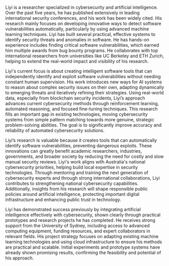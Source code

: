 Liyi is a researcher specialized in cybersecurity and artificial intelligence. Over the past five years, he has published extensively in leading international security conferences, and his work has been widely cited. His research mainly focuses on developing innovative ways to detect software vulnerabilities automatically, particularly by using advanced machine learning techniques. Liyi has built several practical, effective systems to identify security threats and anomalies in software. He has hands-on experience includes finding critical software vulnerabilities, which earned him multiple awards from bug bounty programs. He collaborates with top international researchers from universities like UC Berkeley and ETH Zurich, helping to extend the real-world impact and visibility of his research.

Liyi's current focus is about creating intelligent software tools that can independently identify and exploit software vulnerabilities without needing constant human supervision. His work introduces new ways for AI systems to reason about complex security issues on their own, adapting dynamically to emerging threats and iteratively refining their strategies. Using real-world data, especially from blockchain security incidents, Liyi’s approach advances current cybersecurity methods through reinforcement learning, automated reasoning, and focused fine-tuning techniques. This research fills an important gap in existing technologies, moving cybersecurity systems from simple pattern matching towards more genuine, strategic problem-solving abilities. The goal is to significantly improve accuracy and reliability of automated cybersecurity solutions.

Liyi’s research is valuable because it creates tools that can automatically identify software vulnerabilities, preventing dangerous exploits. These innovations can greatly benefit academic researchers, industries, governments, and broader society by reducing the need for costly and slow manual security reviews. Liyi's work aligns with Australia's national cybersecurity priorities, helping build local expertise in security technologies. Through mentoring and training the next generation of cybersecurity experts and through strong international collaborations, Liyi contributes to strengthening national cybersecurity capabilities. Additionally, insights from his research will shape responsible public policies around artificial intelligence, protecting important digital infrastructure and enhancing public trust in technology.

Liyi has demonstrated success previously by integrating artificial intelligence effectively with cybersecurity, shown clearly through practical prototypes and research projects he has completed. He receives strong support from the University of Sydney, including access to advanced computing equipment, funding resources, and expert collaborators in relevant fields. His project strategy focuses on adapting existing machine learning technologies and using cloud infrastructure to ensure his methods are practical and scalable. Initial experiments and prototype systems have already shown promising results, confirming the feasibility and potential of his approach.
